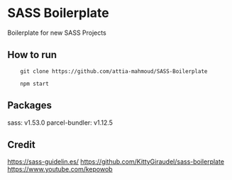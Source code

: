 # SASS Boilerplate

Boilerplate for new SASS Projects

## How to run

        git clone https://github.com/attia-mahmoud/SASS-Boilerplate

        npm start

## Packages

sass: v1.53.0
parcel-bundler: v1.12.5

## Credit

https://sass-guidelin.es/
https://github.com/KittyGiraudel/sass-boilerplate
https://www.youtube.com/kepowob
